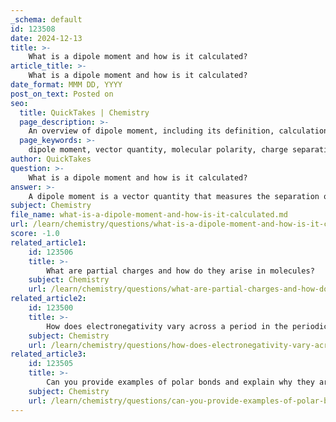 ```yaml
---
_schema: default
id: 123508
date: 2024-12-13
title: >-
    What is a dipole moment and how is it calculated?
article_title: >-
    What is a dipole moment and how is it calculated?
date_format: MMM DD, YYYY
post_on_text: Posted on
seo:
  title: QuickTakes | Chemistry
  page_description: >-
    An overview of dipole moment, including its definition, calculation methods, and significance in understanding molecular polarity and physical properties.
  page_keywords: >-
    dipole moment, vector quantity, molecular polarity, charge separation, calculation, chemical reactions, physical properties, formula, Debye, polar molecules, charges, distance, O-H bond, informational steps, measurement, interactions
author: QuickTakes
question: >-
    What is a dipole moment and how is it calculated?
answer: >-
    A dipole moment is a vector quantity that measures the separation of positive and negative charges within a molecule or system. It is crucial for understanding molecular polarity, chemical reactions, and the physical properties of materials. The dipole moment is represented by the Greek letter 'μ' and is calculated using the formula:\n\n$$\n\mu = q \times d\n$$\n\nwhere:\n- $ \mu $ is the dipole moment,\n- $ q $ is the magnitude of the charge separation (in coulombs), and\n- $ d $ is the distance between the charges (in meters).\n\nFor polar molecules, the dipole moment can also be expressed as:\n\n$$\n\mu = \sum q_i r_i\n$$\n\nwhere:\n- $ q_i $ is the magnitude of the $ i $-th charge,\n- $ r_i $ is the vector representing the position of the $ i $-th charge.\n\nTo calculate the dipole moment for a specific molecule, follow these steps:\n\n1. **Identify the Charges**: Determine the partial positive ($+\delta$) and partial negative ($-\delta$) charges in the molecule.\n2. **Measure the Distance**: Measure the distance $ d $ between the centers of these charges.\n3. **Calculate the Dipole Moment**: Use the formula $ \mu = q \times d $ to find the dipole moment. For example, in a water molecule (H₂O), the dipole moment can be calculated by multiplying the charge difference between the oxygen and hydrogen atoms by the distance between them.\n\nFor instance, if the bond moment of the O-H bond is approximately 1.5 D and the angle of the molecule is 104.5°, the net dipole moment can be calculated as:\n\n$$\n\mu = 2(1.5) \cos \left(\frac{104.5°}{2}\right) \approx 1.84 \text{ D}\n$$\n\nThe dipole moment is typically measured in Debye (D), where 1 D is approximately $3.336 \times 10^{-29} \text{ C m}$. The greater the dipole moment, the more polar the molecule is, which influences its interactions with other molecules and its physical properties.
subject: Chemistry
file_name: what-is-a-dipole-moment-and-how-is-it-calculated.md
url: /learn/chemistry/questions/what-is-a-dipole-moment-and-how-is-it-calculated
score: -1.0
related_article1:
    id: 123506
    title: >-
        What are partial charges and how do they arise in molecules?
    subject: Chemistry
    url: /learn/chemistry/questions/what-are-partial-charges-and-how-do-they-arise-in-molecules
related_article2:
    id: 123500
    title: >-
        How does electronegativity vary across a period in the periodic table?
    subject: Chemistry
    url: /learn/chemistry/questions/how-does-electronegativity-vary-across-a-period-in-the-periodic-table
related_article3:
    id: 123505
    title: >-
        Can you provide examples of polar bonds and explain why they are polar?
    subject: Chemistry
    url: /learn/chemistry/questions/can-you-provide-examples-of-polar-bonds-and-explain-why-they-are-polar
---
```


&nbsp;